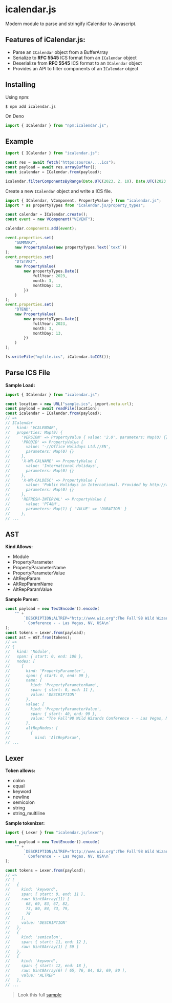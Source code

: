 # icalendar.js

Modern module to parse and stringify iCalendar to Javascript.

## Features of iCalendar.js:

-   Parse an `ICalendar` object from a BufferArray
-   Serialize to **RFC 5545** ICS format from an `ICalendar` object
-   Deserialize from **RFC 5545** ICS format to an `ICalendar` object
-   Provides an API to filter components of an `ICalendar` object

## Installing

Using npm:

```shell
$ npm add icalendar.js
```

On Deno

```ts
import { ICalendar } from "npm:icalendar.js";
```

## Example

```ts
import { ICalendar } from "icalendar.js";

const res = await fetch("https:source/....ics");
const payload = await res.arrayBuffer();
const icalendar = ICalendar.from(payload);

icalendar.filterComponentsByRange(Date.UTC(2023, 2, 10), Date.UTC(2023, 2, 15));
```

Create a new `ICalendar` object and write a ICS file.

```ts
import { ICalendar, VComponent, PropertyValue } from "icalendar.js";
import * as propertyTypes from "icalendar.js/property_types";

const calendar = ICalendar.create();
const event = new VComponent("VEVENT");

calendar.components.add(event);

event.properties.set(
    "SUMMARY",
    new PropertyValue(new propertyTypes.Text(`text`))
);
event.properties.set(
    "DTSTART",
    new PropertyValue(
        new propertyTypes.Date({
            fullYear: 2023,
            month: 3,
            monthDay: 12,
        })
    )
);
event.properties.set(
    "DTEND",
    new PropertyValue(
        new propertyTypes.Date({
            fullYear: 2023,
            month: 3,
            monthDay: 13,
        })
    )
);

fs.writeFile("myfile.ics", iCalendar.toICS());
```

## Parse ICS File

**Sample Load:**

```ts
import { ICalendar } from "icalendar.js";

const location = new URL("sample.ics", import.meta.url);
const payload = await readFile(location);
const icalendar = ICalendar.from(payload);
// =>
// ICalendar
//   kind: 'VCALENDAR',
//   properties: Map(9) {
//     'VERSION' => PropertyValue { value: '2.0', parameters: Map(0) {} },
//     'PRODID' => PropertyValue {
//       value: '-//Office Holidays Ltd.//EN',
//       parameters: Map(0) {}
//     },
//     'X-WR-CALNAME' => PropertyValue {
//       value: 'International Holidays',
//       parameters: Map(0) {}
//     },
//     'X-WR-CALDESC' => PropertyValue {
//       value: 'Public Holidays in International. Provided by http://www.officeholidays.com',
//       parameters: Map(0) {}
//     },
//     'REFRESH-INTERVAL' => PropertyValue {
//       value: 'PT48H',
//       parameters: Map(1) { 'VALUE' => 'DURATION' }
//     },
// ...
```

## AST

**Kind Allows:**

-   Module
-   PropertyParameter
-   PropertyParameterName
-   PropertyParameterValue
-   AltRepParam
-   AltRepParamName
-   AltRepParamValue

**Sample Parser:**

```ts
const payload = new TextEncoder().encode(
    "" +
        `DESCRIPTION;ALTREP="http://www.wiz.org":The Fall'98 Wild Wizards\n` +
        ` Conference - - Las Vegas, NV, USA\n`
);
const tokens = Lexer.from(payload);
const ast = AST.from(tokens);
// =>
// {
//   kind: 'Module',
//   span: { start: 0, end: 100 },
//   nodes: [
//     {
//       kind: 'PropertyParameter',
//       span: { start: 0, end: 99 },
//       name: {
//         kind: 'PropertyParameterName',
//         span: { start: 0, end: 11 },
//         value: 'DESCRIPTION'
//       },
//       value: {
//         kind: 'PropertyParameterValue',
//         span: { start: 40, end: 99 },
//         value: "The Fall'98 Wild Wizards Conference - - Las Vegas, NV, USA"
//       },
//       altRepNodes: [
//         {
//           kind: 'AltRepParam',
// ...
```

## Lexer

**Token allows:**

-   colon
-   equal
-   keyword
-   newline
-   semicolon
-   string
-   string_multiline

**Sample tokenizer:**

```ts
import { Lexer } from "icalendar.js/lexer";

const payload = new TextEncoder().encode(
    "" +
        `DESCRIPTION;ALTREP="http://www.wiz.org":The Fall'98 Wild Wizards\n` +
        ` Conference - - Las Vegas, NV, USA\n`
);

const tokens = Lexer.from(payload);
// =>
// [
//   {
//     kind: 'keyword',
//     span: { start: 0, end: 11 },
//     raw: Uint8Array(11) [
//       68, 69, 83, 67, 82,
//       73, 80, 84, 73, 79,
//       78
//     ],
//     value: 'DESCRIPTION'
//   },
//   {
//     kind: 'semicolon',
//     span: { start: 11, end: 12 },
//     raw: Uint8Array(1) [ 59 ]
//   },
//   {
//     kind: 'keyword',
//     span: { start: 12, end: 18 },
//     raw: Uint8Array(6) [ 65, 76, 84, 82, 69, 80 ],
//     value: 'ALTREP'
//   },
// ...
```

> Look this full
> [sample](https://codesandbox.io/p/sandbox/loving-snyder-r647mw?file=%2Fapp%2Fcalendar.ics&selection=%5B%7B%22endColumn%22%3A30%2C%22endLineNumber%22%3A9%2C%22startColumn%22%3A30%2C%22startLineNumber%22%3A9%7D%5D)
